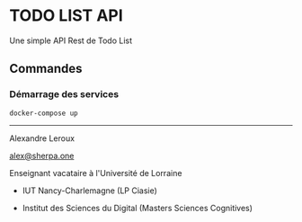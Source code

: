 # TODO LIST API

Une simple API Rest de Todo List

## Commandes

### Démarrage des services

```
docker-compose up
```



---

Alexandre Leroux

alex@sherpa.one

Enseignant vacataire à l'Université de Lorraine

- IUT Nancy-Charlemagne (LP Ciasie)

- Institut des Sciences du Digital (Masters Sciences Cognitives)